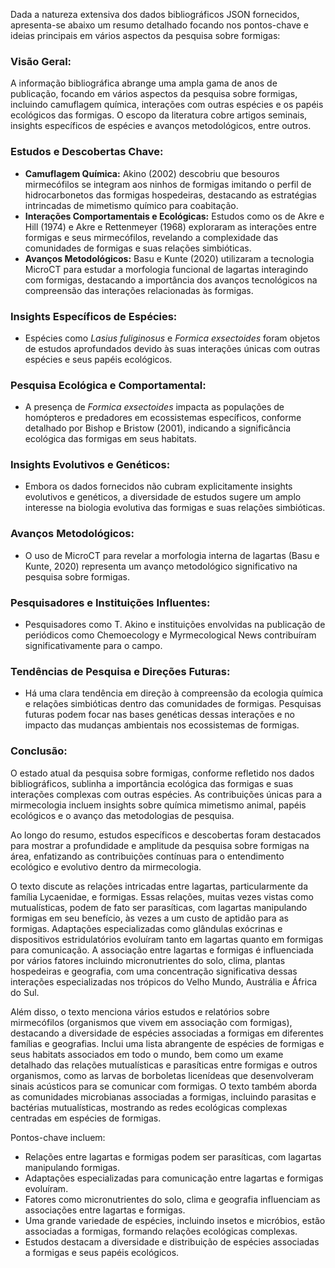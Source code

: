 Dada a natureza extensiva dos dados bibliográficos JSON fornecidos, apresenta-se abaixo um resumo detalhado focando nos pontos-chave e ideias principais em vários aspectos da pesquisa sobre formigas:

### Visão Geral:
A informação bibliográfica abrange uma ampla gama de anos de publicação, focando em vários aspectos da pesquisa sobre formigas, incluindo camuflagem química, interações com outras espécies e os papéis ecológicos das formigas. O escopo da literatura cobre artigos seminais, insights específicos de espécies e avanços metodológicos, entre outros.

### Estudos e Descobertas Chave:
- **Camuflagem Química:** Akino (2002) descobriu que besouros mirmecófilos se integram aos ninhos de formigas imitando o perfil de hidrocarbonetos das formigas hospedeiras, destacando as estratégias intrincadas de mimetismo químico para coabitação.
- **Interações Comportamentais e Ecológicas:** Estudos como os de Akre e Hill (1974) e Akre e Rettenmeyer (1968) exploraram as interações entre formigas e seus mirmecófilos, revelando a complexidade das comunidades de formigas e suas relações simbióticas.
- **Avanços Metodológicos:** Basu e Kunte (2020) utilizaram a tecnologia MicroCT para estudar a morfologia funcional de lagartas interagindo com formigas, destacando a importância dos avanços tecnológicos na compreensão das interações relacionadas às formigas.

### Insights Específicos de Espécies:
- Espécies como *Lasius fuliginosus* e *Formica exsectoides* foram objetos de estudos aprofundados devido às suas interações únicas com outras espécies e seus papéis ecológicos.

### Pesquisa Ecológica e Comportamental:
- A presença de *Formica exsectoides* impacta as populações de homópteros e predadores em ecossistemas específicos, conforme detalhado por Bishop e Bristow (2001), indicando a significância ecológica das formigas em seus habitats.

### Insights Evolutivos e Genéticos:
- Embora os dados fornecidos não cubram explicitamente insights evolutivos e genéticos, a diversidade de estudos sugere um amplo interesse na biologia evolutiva das formigas e suas relações simbióticas.

### Avanços Metodológicos:
- O uso de MicroCT para revelar a morfologia interna de lagartas (Basu e Kunte, 2020) representa um avanço metodológico significativo na pesquisa sobre formigas.

### Pesquisadores e Instituições Influentes:
- Pesquisadores como T. Akino e instituições envolvidas na publicação de periódicos como Chemoecology e Myrmecological News contribuíram significativamente para o campo.

### Tendências de Pesquisa e Direções Futuras:
- Há uma clara tendência em direção à compreensão da ecologia química e relações simbióticas dentro das comunidades de formigas. Pesquisas futuras podem focar nas bases genéticas dessas interações e no impacto das mudanças ambientais nos ecossistemas de formigas.

### Conclusão:
O estado atual da pesquisa sobre formigas, conforme refletido nos dados bibliográficos, sublinha a importância ecológica das formigas e suas interações complexas com outras espécies. As contribuições únicas para a mirmecologia incluem insights sobre química
mimetismo animal, papéis ecológicos e o avanço das metodologias de pesquisa.

Ao longo do resumo, estudos específicos e descobertas foram destacados para mostrar a profundidade e amplitude da pesquisa sobre formigas na área, enfatizando as contribuições contínuas para o entendimento ecológico e evolutivo dentro da mirmecologia.

O texto discute as relações intricadas entre lagartas, particularmente da família Lycaenidae, e formigas. Essas relações, muitas vezes vistas como mutualísticas, podem de fato ser parasíticas, com lagartas manipulando formigas em seu benefício, às vezes a um custo de aptidão para as formigas. Adaptações especializadas como glândulas exócrinas e dispositivos estridulatórios evoluíram tanto em lagartas quanto em formigas para comunicação. A associação entre lagartas e formigas é influenciada por vários fatores incluindo micronutrientes do solo, clima, plantas hospedeiras e geografia, com uma concentração significativa dessas interações especializadas nos trópicos do Velho Mundo, Austrália e África do Sul.

Além disso, o texto menciona vários estudos e relatórios sobre mirmecófilos (organismos que vivem em associação com formigas), destacando a diversidade de espécies associadas a formigas em diferentes famílias e geografias. Inclui uma lista abrangente de espécies de formigas e seus habitats associados em todo o mundo, bem como um exame detalhado das relações mutualísticas e parasíticas entre formigas e outros organismos, como as larvas de borboletas licenídeas que desenvolveram sinais acústicos para se comunicar com formigas. O texto também aborda as comunidades microbianas associadas a formigas, incluindo parasitas e bactérias mutualísticas, mostrando as redes ecológicas complexas centradas em espécies de formigas.

Pontos-chave incluem:
- Relações entre lagartas e formigas podem ser parasíticas, com lagartas manipulando formigas.
- Adaptações especializadas para comunicação entre lagartas e formigas evoluíram.
- Fatores como micronutrientes do solo, clima e geografia influenciam as associações entre lagartas e formigas.
- Uma grande variedade de espécies, incluindo insetos e micróbios, estão associadas a formigas, formando relações ecológicas complexas.
- Estudos destacam a diversidade e distribuição de espécies associadas a formigas e seus papéis ecológicos.